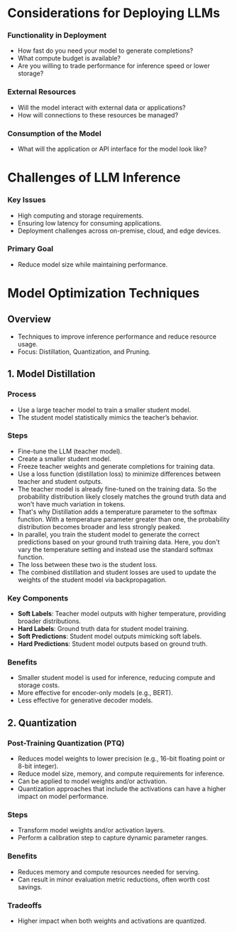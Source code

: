 # Considerations for Deploying LLMs

### Functionality in Deployment
- How fast do you need your model to generate completions?
- What compute budget is available?
- Are you willing to trade performance for inference speed or lower storage?

### External Resources
- Will the model interact with external data or applications?
- How will connections to these resources be managed?

### Consumption of the Model
- What will the application or API interface for the model look like?

# Challenges of LLM Inference

### Key Issues
- High computing and storage requirements.
- Ensuring low latency for consuming applications.
- Deployment challenges across on-premise, cloud, and edge devices.

### Primary Goal
- Reduce model size while maintaining performance.

# Model Optimization Techniques

## Overview
- Techniques to improve inference performance and reduce resource usage.
- Focus: Distillation, Quantization, and Pruning.

## 1. Model Distillation

### Process
- Use a large teacher model to train a smaller student model.
- The student model statistically mimics the teacher’s behavior.

### Steps
- Fine-tune the LLM (teacher model).
- Create a smaller student model.
- Freeze teacher weights and generate completions for training data.
- Use a loss function (distillation loss) to minimize differences between teacher and student outputs.
- The teacher model is already fine-tuned on the training data. So the probability distribution likely closely matches the ground truth data and won't have much variation in tokens.
- That's why Distillation adds a temperature parameter to the softmax function. With a temperature parameter greater than one, the probability distribution becomes broader and less strongly peaked.
- In parallel, you train the student model to generate the correct predictions based on your ground truth training data. Here, you don't vary the temperature setting and instead use the standard softmax function.
- The loss between these two is the student loss.
- The combined distillation and student losses are used to update the weights of the student model via backpropagation.

### Key Components
- **Soft Labels**: Teacher model outputs with higher temperature, providing broader distributions.
- **Hard Labels**: Ground truth data for student model training.
- **Soft Predictions**: Student model outputs mimicking soft labels.
- **Hard Predictions**: Student model outputs based on ground truth.

### Benefits
- Smaller student model is used for inference, reducing compute and storage costs.
- More effective for encoder-only models (e.g., BERT).
- Less effective for generative decoder models.

## 2. Quantization

### Post-Training Quantization (PTQ)
- Reduces model weights to lower precision (e.g., 16-bit floating point or 8-bit integer).
- Reduce model size, memory, and compute requirements for inference.
- Can be applied to model weights and/or activation.
- Quantization approaches that include the activations can have a higher impact on model performance.

### Steps
- Transform model weights and/or activation layers.
- Perform a calibration step to capture dynamic parameter ranges.

### Benefits
- Reduces memory and compute resources needed for serving.
- Can result in minor evaluation metric reductions, often worth cost savings.

### Tradeoffs
- Higher impact when both weights and activations are quantized.